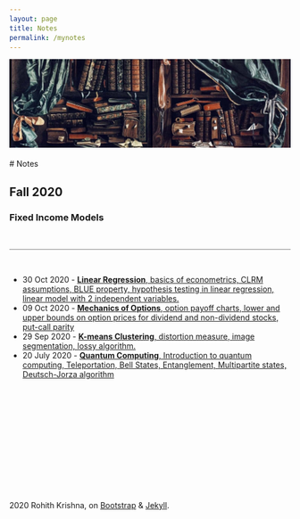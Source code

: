 ```yaml
---
layout: page
title: Notes
permalink: /mynotes
---
```

<div class="col ml-auto mr-auto">
<!-- Page header image  -->
<img style="margin: 0px 0 0px 0;"
src="/images/img14-min.jpg"
class="rounded"
width = "700"/>
<br/> <br/>


<!-- <h1 class=display-5>📓 Notes</h1> -->
<div class="tip" markdown="1">
# Notes

## Fall 2020


### Fixed Income Models

<br/>
<hr  style="height:1px;border-width:0;color:gray;background-color:gray" />
<br/>

- 30 Oct 2020 - [**Linear Regression**, basics of econometrics, CLRM assumptions, BLUE property, hypothesis testing in linear regression, linear model with 2 independent variables.](./notes/2020-10-30-linear-regression-econometrics-basics.pdf)
- 09 Oct 2020 - [**Mechanics of Options**, option payoff charts, lower and upper bounds on option prices for dividend and non-dividend stocks, put-call parity](./notes/2020-10-09-mechanics-of-options.pdf)
- 29 Sep 2020 - [**K-means Clustering**, distortion measure, image segmentation, lossy algorithm.](./notes/2020-09-29-kmeans-clustering.pdf)
- 20 July 2020 - [**Quantum Computing**, Introduction to quantum computing, Teleportation, Bell States, Entanglement, Multipartite states, Deutsch-Jorza algorithm](./notes/2020-07-20-quantum-computing-qiskit-lecture.pdf)


</div>







<!-- Page footer here. -->
<br/>
<!-- <hr  style="height:1px;border-width:0;color:gray;background-color:gray" /> -->
<!-- thick horizontal line above -->
<!-- For a thin line use the code below -->
<!-- <hr class="col-12"/> -->
<br/>
</div>
<br/><br/><br/><br/><br/><br/><br/><br/><br/><br/>
<div class="col d-flex justify-content-center">
<div class="inner">
<i class="fa fa-copyright" aria-hidden="true"></i> 2020 Rohith Krishna,
<i class="fa fa-code" aria-hidden="true"></i>
on <a href="https://getbootstrap.com" target="_blank">Bootstrap</a> & <a href="https://jekyllrb.com/" target="_blank">Jekyll</a>.
</div>
</div>
